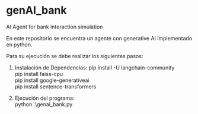 # genAI_bank
AI Agent for bank interaction simulation


En este repositorio se encuentra un agente con generative AI implementado en python. 

Para su ejecución se debe realizar los siguientes pasos:

1. Instalación de Dependencias:
   pip install -U langchain-community   
   pip install faiss-cpu   
   pip install google-generativeai   
   pip install sentence-transformers
   
   
3. Ejecución del programa:   
   python .\genai_bank.py 
